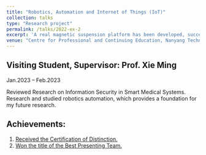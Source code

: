 ```yaml
---
title: "Robotics, Automation and Internet of Things (IoT)"
collection: talks
type: "Research project"
permalink: /talks/2022-ex-2
excerpt: 'A real magnetic suspension platform has been developed, successfully achieving stable levitation through active disturbance rejection control.'
venue: "Centre for Professional and Continuing Education, Nanyang Technological University"
---
```


Visiting Student, Supervisor: Prof. Xie Ming            
---
Jan.2023 – Feb.2023  

Reviewed Research on Information Security in Smart Medical Systems. 
Research and studied robotics automation, which provides a foundation for my future research.

Achievements:
---
1. [Received the Certification of Distinction.](https://drive.google.com/file/d/14rEK-A7HIGPAugFOiiZR5i-8h8BCm2yH/view?usp=sharing)
1. [Won the title of the Best Presenting Team.](https://drive.google.com/file/d/18tYQmD6KiM_SSwUmp_9TtWB6atN42g3O/view?usp=sharing)
